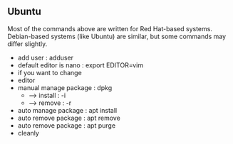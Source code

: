## Ubuntu
Most of the commands above are written for Red Hat-based systems. 
Debian-based systems (like Ubuntu) are similar, but some commands may differ slightly.
- add user                : adduser
- default editor is nano  : export EDITOR=vim
- if you want to change
- editor
- manual manage package   : dpkg
  - --> install             : -i
  - --> remove              : -r 
- auto manage package     : apt install
- auto remove package     : apt remove
- auto remove package     : apt purge
- cleanly
